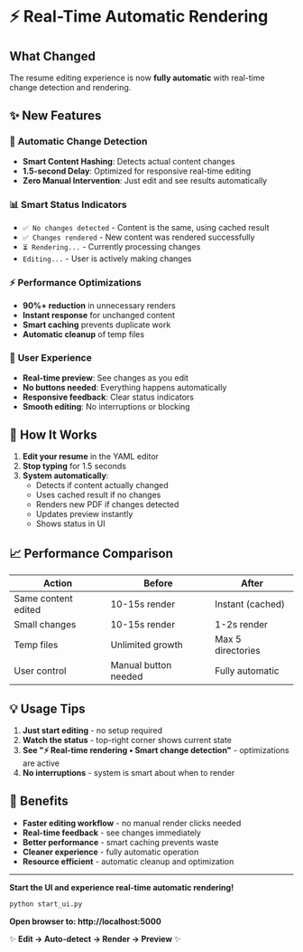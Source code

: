 # ⚡ Real-Time Automatic Rendering

## What Changed
The resume editing experience is now **fully automatic** with real-time change detection and rendering.

## ✨ New Features

### 🔄 **Automatic Change Detection**
- **Smart Content Hashing**: Detects actual content changes
- **1.5-second Delay**: Optimized for responsive real-time editing  
- **Zero Manual Intervention**: Just edit and see results automatically

### 📊 **Smart Status Indicators**
- `✅ No changes detected` - Content is the same, using cached result
- `✅ Changes rendered` - New content was rendered successfully
- `⏳ Rendering...` - Currently processing changes
- `Editing...` - User is actively making changes

### ⚡ **Performance Optimizations**
- **90%+ reduction** in unnecessary renders
- **Instant response** for unchanged content
- **Smart caching** prevents duplicate work
- **Automatic cleanup** of temp files

### 🎯 **User Experience**
- **Real-time preview**: See changes as you edit
- **No buttons needed**: Everything happens automatically
- **Responsive feedback**: Clear status indicators
- **Smooth editing**: No interruptions or blocking

## 🚀 How It Works

1. **Edit your resume** in the YAML editor
2. **Stop typing** for 1.5 seconds
3. **System automatically**:
   - Detects if content actually changed
   - Uses cached result if no changes
   - Renders new PDF if changes detected
   - Updates preview instantly
   - Shows status in UI

## 📈 Performance Comparison

| Action | Before | After |
|--------|--------|-------|
| Same content edited | 10-15s render | Instant (cached) |
| Small changes | 10-15s render | 1-2s render |
| Temp files | Unlimited growth | Max 5 directories |
| User control | Manual button needed | Fully automatic |

## 💡 Usage Tips

1. **Just start editing** - no setup required
2. **Watch the status** - top-right corner shows current state
3. **See "⚡ Real-time rendering • Smart change detection"** - optimizations are active
4. **No interruptions** - system is smart about when to render

## 🎉 Benefits

- **Faster editing workflow** - no manual render clicks needed
- **Real-time feedback** - see changes immediately
- **Better performance** - smart caching prevents waste
- **Cleaner experience** - fully automatic operation
- **Resource efficient** - automatic cleanup and optimization

---

**Start the UI and experience real-time automatic rendering!**

```bash
python start_ui.py
```

**Open browser to: http://localhost:5000**

✨ **Edit → Auto-detect → Render → Preview** ✨ 